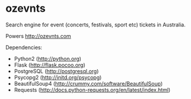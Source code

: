 ozevnts
=======

Search engine for event (concerts, festivals, sport etc) tickets in Australia.

Powers http://ozevnts.com

Dependencies:
- Python2 (http://python.org)
- Flask (http://flask.pocoo.org)
- PostgreSQL (http://postgresql.org)
- Psycopg2 (http://initd.org/psycopg)
- BeautifulSoup4 (http://crummy.com/software/BeautifulSoup)
- Requests (http://docs.python-requests.org/en/latest/index.html)
